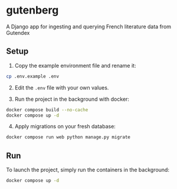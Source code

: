 # gutenberg
A Django app for ingesting and querying French literature data from Gutendex

## Setup

1. Copy the example environment file and rename it:
```bash
cp .env.example .env
```

2. Edit the `.env` file with your own values.

3. Run the project in the background with docker:
```bash
docker compose build --no-cache
docker compose up -d
```

4. Apply migrations on your fresh database:
```bash
docker compose run web python manage.py migrate 
```

## Run
To launch the project, simply run the containers in the background:
```bash
docker compose up -d
```